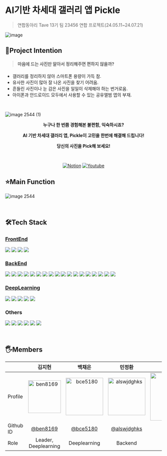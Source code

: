 # AI기반 차세대 갤러리 앱 Pickle
>연합동아리 Tave 13기 팀 23456 연합 프로젝트(24.05.11~24.07.21)<br>


![image](https://github.com/user-attachments/assets/0a4726fb-82dd-4bea-bbd9-e130e5d878be)


## 🤔Project Intention

> #### 마음에 드는 사진만 알아서 정리해주면 편하지 않을까?

- 갤러리를 정리하지 않아 스마트폰 용량이 가득 참.<br>
- 유사한 사진이 많아 잘 나온 사진을 찾기 어려움.<br>
- 흔들린 사진이나 눈 감은 사진을 일일이 삭제해야 하는 번거로움.<br>
- 아이폰과 안드로이드 모두에서 사용할 수 있는 공유앨범 앱의 부재.


<br>

![image 2544 (1)](https://github.com/user-attachments/assets/8e8cbfa6-8668-44b5-b196-34ebfef3b970)


<p align='center'><b>누구나 한 번쯤 경험해본 불편함, 익숙하시죠?</b></p>
<p align='center'><b>AI 기반 차세대 갤러리 앱, Pickle이 고민을 한번에 해결해 드립니다!</b></p>
<p align='center'><b>당신의 사진을 Pick해 보세요!</b></p>
<br><p align='center'><a href='https://fragrant-hospital-b08.notion.site/MAIN-PAGE-ac1ac9a4178d495a8e56e3b8cf4e65ac' target="_blank"><img alt='Notion' src='https://img.shields.io/badge/Notion-100000?style=for-the-badge&logo=Notion&logoColor=FFFFFF&labelColor=4C4A4A&color=8587D0'/></a>        
<a href='https://youtu.be/M3VW_jy8OPc?si=UmsTFGfwoT_ey7r_' target="_blank"><img alt='Youtube' src='https://img.shields.io/badge/Youtube-100000?style=for-the-badge&logo=Youtube&logoColor=FFFFFF&labelColor=5F5D5D&color=FF0000'/></a>

<br/>

## ⭐️Main Function
![image 2544](https://github.com/user-attachments/assets/910f1228-9065-4cbf-9214-a4b1594047e7)

<!-- 📷 유사한 사진들을 묶어드려요. 가장 잘 나온 사진을 선택하세요.<br>
😌 흔들린 사진이나 눈 감은 사진은 자동으로 삭제해줘요.<br>
#️⃣ 정리한 사진들을 그룹화해서 해시태그를 붙일 수 있어요.<br>
🧑‍🧑‍🧒‍🧒 공유앨범에 멤버를 초대해서 같이 앨범을 꾸며보아요.<br> -->

<br/>

## 🛠Tech Stack

### [FrontEnd](https://github.com/Pickle-Tave/Pickle-FE)
<img src="https://img.shields.io/badge/JavaScript-F7DF1E?logo=JavaScript&logoColor=black"> <img src="https://img.shields.io/badge/React Native-61DAFB?logo=React&logoColor=black"/> <img src="https://img.shields.io/badge/-Redux-bl?logo=redux"> <img src="https://img.shields.io/badge/Android Studio-3DDC84?logo=Android Studio&logoColor=white"/>

### [BackEnd](https://github.com/Pickle-Tave/Pickle-BE)
<img src="https://img.shields.io/badge/Spring Boot-6DB33F?style=for-the-social&logo=Spring Boot&logoColor=white"> <img src="https://img.shields.io/badge/Gradle-02303A?style=for-the-social&logo=Gradle&logoColor=white"> <img src="https://img.shields.io/badge/Spring Data JPA-6DB33F?style=for-the-social&logo=Databricks&logoColor=white"> <img src="https://img.shields.io/badge/Spring Security-6DB33F?style=for-the-social&logo=springsecurity&logoColor=white"> <img src="https://img.shields.io/badge/JSON Web Tokens-000000?style=for-the-social&logo=JSON Web Tokens&logoColor=white"> <img src="https://img.shields.io/badge/JUnit5-25A162?style=for-the-sociak&logo=junit5&logoColor=white"> <img src="https://img.shields.io/badge/MySQL-4479A1.svg?style=for-the-social&logo=MySQL&logoColor=white"> <img src="https://img.shields.io/badge/Redis-%23DD0031.svg?logo=redis&logoColor=white"> <img src="https://img.shields.io/badge/GitHub_Actions-2088FF?logo=github-actions&logoColor=white"> <img src="https://img.shields.io/badge/AWS EC2-FF9900?style=for-the-&logo=amazonec2&logoColor=white"> <img src="https://img.shields.io/badge/AWS ECS-FF9900?style=for-the-&logo=amazonecs&logoColor=white"> <img src="https://img.shields.io/badge/AWS Fargate-FF9900?style=for-the-&logo=awsfargate&logoColor=white"> <img src="https://img.shields.io/badge/AWS S3-69A31?style=for-the-social&logo=amazons3&logoColor=white"> <img src="https://img.shields.io/badge/AWS RDS-527FFF?style=for-the-social&logo=amazonrds&logoColor=white"> <img src="https://img.shields.io/badge/AWS ElastiCache-C925D1?style=for-the-social&logo=amazonelasticache&logoColor=white"> <img src="https://img.shields.io/badge/AWS Secretes Manager-DD344C?style=for-the-social&logo=awssecretsmanager&logoColor=white"> <img src="https://img.shields.io/badge/SonarCloud-F3702A?logo=sonarcloud&logoColor=fff"> <img src="https://img.shields.io/badge/ Docker-2496ED?style=for-the-social&logo=docker&logoColor=white">

### [DeepLearning](https://github.com/Pickle-Tave/Pickle-DL)
<img src="https://img.shields.io/badge/PyTorch-white?logo=PyTorch"/> <img src="https://img.shields.io/badge/FastAPI-F05032?&logo=fastapi"/> <img src="https://img.shields.io/badge/AWS EC2-FF9900?style=for-the-&logo=amazonec2&logoColor=white"> <img src="https://img.shields.io/badge/yolov8-blue.svg?logo=data:image/"> <img src="https://img.shields.io/badge/Python-3776AB?logo=Python&logoColor=white"/> 

### Others
<img src="https://img.shields.io/badge/ Swagger-6DB33F?style=for-the-social&logo=swagger&logoColor=white"> <img src="https://img.shields.io/badge/Git-F05032?logo=git&logoColor=fff"> <img src="https://img.shields.io/badge/GitHub-%23121011.svg?logo=github&logoColor=white"> <img src="https://img.shields.io/badge/ Notion-000000?style=for-the-social&logo=notion&logoColor=white"> <img src="https://img.shields.io/badge/ Discord-5865F2?style=for-the-social&logo=discord&logoColor=white"> <img src="https://img.shields.io/badge/ Google Meet-00897B?style=for-the-social&logo=googlemeet&logoColor=white">

<br/>

## 🖐️Members

|       | 김지헌     | 백채은     | 민정환     | 유지선     | 최현태     | 류주아     | 함지나     |
|-------|:---------:|:---------:|:---------:|:---------:|:---------:|:---------:|:---------:|
| Profile    |  <img src="https://avatars.githubusercontent.com/u/48664269?v=4" width="105px;" alt="ben8169"/>  |  <img src="https://avatars.githubusercontent.com/u/108451207?v=4" width="120px;" alt="bce5180"/>  |  <img src="https://avatars.githubusercontent.com/u/132763978?v=4" width="120px;" alt="alswjdghks"/>  |  <img src="https://avatars.githubusercontent.com/u/154600308?v=4" width="153px;" alt="iiqcov"/>  |  <img src="https://avatars.githubusercontent.com/u/145987233?v=4" width="153px;" alt="ht3064"/>  |  <img src="https://avatars.githubusercontent.com/u/133302526?v=4" width="100px;" alt="bourgeois46"/>  |  <img src="https://avatars.githubusercontent.com/u/156528356?v=4" width="130px;" alt="HamJina"/>  |
| Github ID   | [@ben8169](https://github.com/ben8169) | [@bce5180](https://github.com/bce5180) | [@alswjdghks](https://github.com/alswjdghks) | [@iiqcov](https://github.com/iiqcov) | [@ht3064](https://github.com/ht3064) | [@bourgeois46](https://github.com/bourgeois46) | [@HamJina](https://github.com/HamJina) |
| Role  | Leader, Deeplearning | Deeplearning | Backend | Backend | Backend | Frontend | Frontend |
